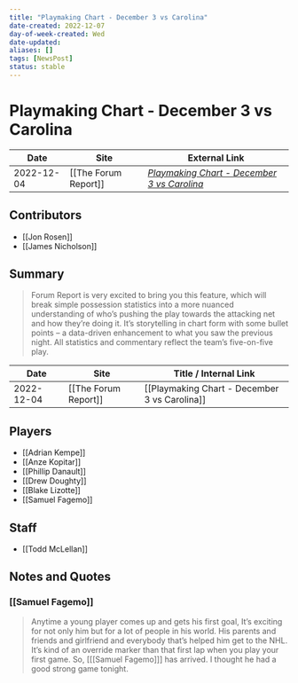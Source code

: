 ```yaml
---
title: "Playmaking Chart - December 3 vs Carolina"
date-created: 2022-12-07
day-of-week-created: Wed
date-updated: 
aliases: []
tags: [NewsPost]
status: stable
---
```


# Playmaking Chart - December 3 vs Carolina

| Date       | Site                 | External Link                                                                                                      |
| ---------- | -------------------- | ------------------------------------------------------------------------------------------------------------------ |
| 2022-12-04 | [[The Forum Report]] | [*Playmaking Chart - December 3 vs Carolina*](https://theforumreport.com/playmaking-chart-december-3-vs-carolina/) |

## Contributors
- [[Jon Rosen]]
- [[James Nicholson]]

## Summary
> Forum Report is very excited to bring you this feature, which will break simple possession statistics into a more nuanced understanding of who’s pushing the play towards the attacking net and how they’re doing it. It’s storytelling in chart form with some bullet points – a data-driven enhancement to what you saw the previous night. All statistics and commentary reflect the team’s five-on-five play.

| Date       | Site                 | Title / Internal Link                         |
| ---------- | -------------------- | --------------------------------------------- |
| 2022-12-04 | [[The Forum Report]] | [[Playmaking Chart - December 3 vs Carolina]] |

## Players
- [[Adrian Kempe]]
- [[Anze Kopitar]]
- [[Phillip Danault]]
- [[Drew Doughty]]
- [[Blake Lizotte]]
- [[Samuel Fagemo]]

## Staff
- [[Todd McLellan]]

## Notes and Quotes
### [[Samuel Fagemo]]
> Anytime a young player comes up and gets his first goal, It’s exciting for not only him but for a lot of people in his world. His parents and friends and girlfriend and everybody that’s helped him get to the NHL. It’s kind of an override marker than that first lap when you play your first game. So, \[[[Samuel Fagemo]]] has arrived. I thought he had a good strong game tonight.

